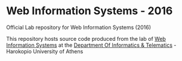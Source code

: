 # Web Information Systems - 2016
Official Lab repository for Web Information Systems (2016)

This repository hosts source code produced from the lab of [Web Information Systems](http://msc.dit.hua.gr/index.php/en/postgraduate-studies/phd-regulation-60/48-postgraduate-studies/courses1/440-2012-05-25-09-57-00242)
at the [Department Of Informatics & Telematics](http://www.dit.hua.gr/index.php/en/) - Harokopio University of Athens
